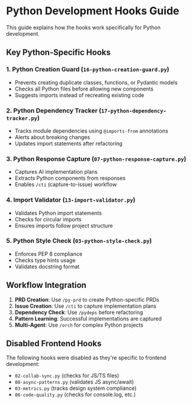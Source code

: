 # Python Development Hooks Guide

This guide explains how the hooks work specifically for Python development.

## Key Python-Specific Hooks

### 1. Python Creation Guard (`16-python-creation-guard.py`)
- Prevents creating duplicate classes, functions, or Pydantic models
- Checks all Python files before allowing new components
- Suggests imports instead of recreating existing code

### 2. Python Dependency Tracker (`17-python-dependency-tracker.py`)
- Tracks module dependencies using `@imports-from` annotations
- Alerts about breaking changes
- Updates import statements after refactoring

### 3. Python Response Capture (`07-python-response-capture.py`)
- Captures AI implementation plans
- Extracts Python components from responses
- Enables `/cti` (capture-to-issue) workflow

### 4. Import Validator (`13-import-validator.py`)
- Validates Python import statements
- Checks for circular imports
- Ensures imports follow project structure

### 5. Python Style Check (`03-python-style-check.py`)
- Enforces PEP 8 compliance
- Checks type hints usage
- Validates docstring format

## Workflow Integration

1. **PRD Creation**: Use `/py-prd` to create Python-specific PRDs
2. **Issue Creation**: Use `/cti` to capture implementation plans
3. **Dependency Check**: Use `/pydeps` before refactoring
4. **Pattern Learning**: Successful implementations are captured
5. **Multi-Agent**: Use `/orch` for complex Python projects

## Disabled Frontend Hooks

The following hooks were disabled as they're specific to frontend development:
- `02-collab-sync.py` (checks for JS/TS files)
- `08-async-patterns.py` (validates JS async/await)
- `03-metrics.py` (tracks design system compliance)
- `06-code-quality.py` (checks for console.log, etc.)
